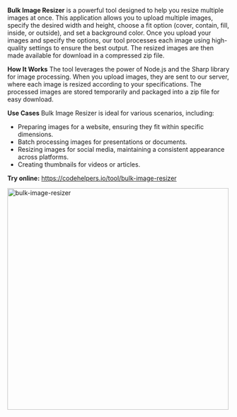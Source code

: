 **Bulk Image Resizer** is a powerful tool designed to help you resize multiple images at once. This application allows you to upload multiple images, specify the desired width and height, choose a fit option (cover, contain, fill, inside, or outside), and set a background color. Once you upload your images and specify the options, our tool processes each image using high-quality settings to ensure the best output. The resized images are then made available for download in a compressed zip file.

**How It Works**
The tool leverages the power of Node.js and the Sharp library for image processing. When you upload images, they are sent to our server, where each image is resized according to your specifications. The processed images are stored temporarily and packaged into a zip file for easy download.

**Use Cases**
Bulk Image Resizer is ideal for various scenarios, including:

- Preparing images for a website, ensuring they fit within specific dimensions.
- Batch processing images for presentations or documents.
- Resizing images for social media, maintaining a consistent appearance across platforms.
- Creating thumbnails for videos or articles.

**Try online:** https://codehelpers.io/tool/bulk-image-resizer

<img width="500" alt="bulk-image-resizer" src="https://github.com/user-attachments/assets/1378cdfe-987d-40fe-a042-f567b123e10d">
